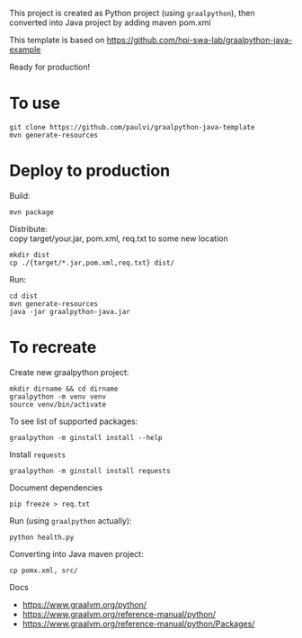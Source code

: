 
This project is created as Python project (using `graalpython`),
then converted into Java project by adding maven pom.xml

This template is based on https://github.com/hpi-swa-lab/graalpython-java-example

Ready for production!

# To use

    git clone https://github.com/paulvi/graalpython-java-template
    mvn generate-resources

# Deploy to production

Build:

    mvn package

Distribute:  
copy target/your.jar, pom.xml, req.txt to some new location   

    mkdir dist
    cp ./{target/*.jar,pom.xml,req.txt} dist/

Run:

    cd dist
    mvn generate-resources
    java -jar graalpython-java.jar


# To recreate

Create new graalpython project:

    mkdir dirname && cd dirname
    graalpython -m venv venv
    source venv/bin/activate

To see list of supported packages:

    graalpython -m ginstall install --help

Install `requests`

    graalpython -m ginstall install requests

Document dependencies

    pip freeze > req.txt

Run (using `graalpython` actually):

    python health.py

Converting into Java maven project:

    cp pomx.xml, src/

Docs
- https://www.graalvm.org/python/
- https://www.graalvm.org/reference-manual/python/
- https://www.graalvm.org/reference-manual/python/Packages/
